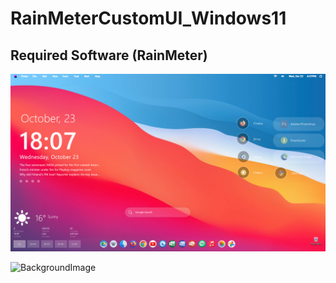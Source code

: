 # RainMeterCustomUI_Windows11 

## Required Software (RainMeter)


![SCREENSHOT](img.png)



![BackgroundImage](bg.jpg)

